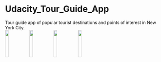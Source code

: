 # Udacity_Tour_Guide_App
Tour guide app of popular tourist destinations and points of interest in New York City. 
<br>
<img src="https://user-images.githubusercontent.com/38291329/64818722-7c920880-d561-11e9-8e66-ecfdb92c7895.png" width="15%"></img> <img src="https://user-images.githubusercontent.com/38291329/64818760-96335000-d561-11e9-8195-6ad89cf1aad8.png" width="15%"></img> <img src="https://user-images.githubusercontent.com/38291329/64818792-acd9a700-d561-11e9-9b80-41c09894903f.png" width="15%"></img> <img src="https://user-images.githubusercontent.com/38291329/64818843-c5e25800-d561-11e9-9c9f-2c6015040cbe.png" width="15%"></img> 
